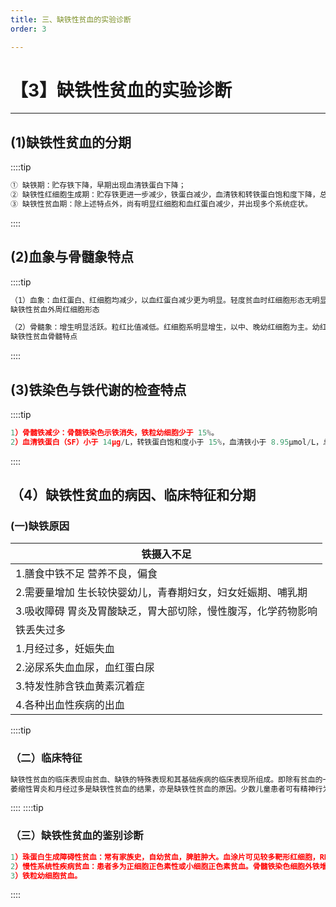 ```yaml
---
title: 三、缺铁性贫血的实验诊断
order: 3

---
```


# 【3】缺铁性贫血的实验诊断

<kaodian :text="'血液学检验记忆卡'" />

<!-- ###### 第十三章 铁代谢障碍性贫血及其实验诊断

> 临床血液学检验 -->

<beitiX/>

---

## (1)缺铁性贫血的分期  

<son :text="'血液学检验记忆卡'" text1="(1)缺铁性贫血的分期 " :textOption="[['了解','基础知识','相关专业知识'],['了解','基础知识','相关专业知识'],['掌握 ','专业知识','专业实践能力']]" />

::::tip

```js
① 缺铁期：贮存铁下降，早期出现血清铁蛋白下降；
② 缺铁性红细胞生成期：贮存铁更进一步减少，铁蛋白减少，血清铁和转铁蛋白饱和度下降，总铁结合力增高和游离原卟啉升高，出现一般症状；
③ 缺铁性贫血期：除上述特点外，尚有明显红细胞和血红蛋白减少，并出现多个系统症状。

```

::::

## (2)血象与骨髓象特点  

<son :text="'血液学检验记忆卡'" text1="(2)血象与骨髓象特点 " :textOption="[['了解','基础知识','相关专业知识'],['了解','基础知识','相关专业知识'],['掌握 ','基础知识','相关专业知识']]" />

::::tip

```js
（1）血象：血红蛋白、红细胞均减少，以血红蛋白减少更为明显。轻度贫血时红细胞形态无明显异常，中度以上贫血时红细胞体积减小，中心淡染区扩大，严重时红细胞可呈环状，并有嗜多色性红细胞及点彩红细胞增多。网织红细胞轻度增多或正常。白细胞计数及分类一般正常。血小板计数一般正常。
缺铁性贫血外周红细胞形态

（2）骨髓象：增生明显活跃。粒红比值减低。红细胞系明显增生，以中、晚幼红细胞为主。幼红细胞体积小，边缘不规整，胞核小而致密，胞浆量少，因血红蛋白合成不足而着色偏碱。成熟红细胞体积小，中心淡染区扩大，严重时可呈环状红细胞。易见嗜多色性红细胞。粒细胞系相对减少，但各阶段比例及细胞形态大致正常。巨核细胞系正常。
缺铁性贫血骨髓特点
```

::::

## (3)铁染色与铁代谢的检查特点

<son :text="'血液学检验记忆卡'" text1="(3)铁染色与铁代谢的检查特点" :textOption="[['熟悉掌握','专业知识','专业实践能力'],['熟练掌握','专业知识','专业实践能力'],['熟悉掌握','专业知识','专业实践能力']]" />

::::tip

```js
1）骨髓铁减少：骨髄铁染色示铁消失，铁粒幼细胞少于 15%。
2）血清铁蛋白（SF）小于 14μg/L，转铁蛋白饱和度小于 15%，血清铁小于 8.95μmol/L，总铁结合力大于 64.44μmol/L，红细胞游离原卟啉大于 0.9μmol/L（全血）。

```

::::

## （4）缺铁性贫血的病因、临床特征和分期

<son :text="'血液学检验记忆卡'" text1="（4）缺铁性贫血的病因、临床特征和分期" :textOption="[['熟悉掌握','专业知识','专业实践能力'],['了解','基础知识','相关专业知识'],['熟悉掌握','专业知识','暂无科目']]" />

### (一)缺铁原因

| 铁摄入不足                                                    |
| ------------------------------------------------------------- |
| 1.膳食中铁不足 营养不良，偏食                                 |
| 2.需要量增加 生长较快婴幼儿，青春期妇女，妇女妊娠期、哺乳期   |
| 3.吸收障碍 胃炎及胃酸缺乏，胃大部切除，慢性腹泻，化学药物影响 |
| 铁丢失过多                                                    |
| 1.月经过多，妊娠失血                                          |
| 2.泌尿系失血血尿，血红蛋白尿                                  |
| 3.特发性肺含铁血黄素沉着症                                    |
| 4.各种出血性疾病的出血                                        |

::::tip

### （二）临床特征

```js
缺铁性贫血的临床表现由贫血、缺铁的特殊表现和其基础疾病的临床表现所组成。即除有贫血的一般临床表现和体征外，还有各种含铁酶活性下降而引起的上皮组织的变化，如口角炎、舌炎、舌乳头萎缩、吞咽困难；皮肤干燥，毛发无光泽易断；指甲无光泽脆薄而平坦，甚至凹陷形成反甲。
萎缩性胃炎和月经过多是缺铁性贫血的结果，亦是缺铁性贫血的原因。少数儿童患者可有精神行为方面的异常，如异食癖、易激动、注意力不集中等。约 10%的缺铁性贫血患者有轻度脾肿大。另外还有原发病的临床表现。
```

::::
::::tip

### （三）缺铁性贫血的鉴别诊断

```js
1）珠蛋白生成障碍性贫血：常有家族史，自幼贫血，脾脏肿大。血涂片可见较多靶形红细胞，RDW 多在正常水平。骨髓铁染色细胞外铁和细胞内铁都增加，血清铁和运铁蛋白饱和度增加。
2）慢性系统性疾病贫血：患者多为正细胞正色素性或小细胞正色素贫血。骨髓铁染色细胞外铁增加、内铁增加或偏少；血清铁蛋白正常或增加；血清铁、运铁蛋白饱和度降低；总铁结合力正常或降低。
3）铁粒幼细胞贫血。
```

::::
